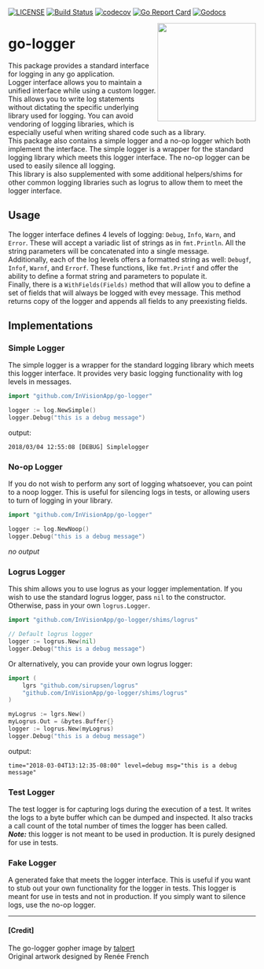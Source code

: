 [![LICENSE](https://img.shields.io/badge/license-MIT-orange.svg)](LICENSE)
[![Build Status](https://travis-ci.com/InVisionApp/go-logger.svg?token=KosA43m1X3ikri8JEukQ&branch=master)](https://travis-ci.com/InVisionApp/go-logger)
[![codecov](https://codecov.io/gh/InVisionApp/go-logger/branch/master/graph/badge.svg?token=hhqA1l88kx)](https://codecov.io/gh/InVisionApp/go-logger)
[![Go Report Card](https://goreportcard.com/badge/github.com/InVisionApp/go-logger)](https://goreportcard.com/report/github.com/InVisionApp/go-logger)
[![Godocs](https://img.shields.io/badge/golang-documentation-blue.svg)](https://godoc.org/github.com/InVisionApp/go-logger)



<img align="right" src="images/go-logger.svg" width="200">

# go-logger
This package provides a standard interface for logging in any go application.  
Logger interface allows you to maintain a unified interface while using a custom logger. This allows you to write log statements without dictating the specific underlying library used for logging. You can avoid vendoring of logging libraries, which is especially useful when writing shared code such as a library.  
This package also contains a simple logger and a no-op logger which both implement the interface. The simple logger is a wrapper for the standard logging library which meets this logger interface. The no-op logger can be used to easily silence all logging.  
This library is also supplemented with some additional helpers/shims for other common logging libraries such as logrus to allow them to meet the logger interface.

## Usage
The logger interface defines 4 levels of logging: `Debug`, `Info`, `Warn`, and `Error`. These will accept a variadic list of strings as in `fmt.Println`. All the string parameters will be concatenated into a single message.  
Additionally, each of the log levels offers a formatted string as well: `Debugf`, `Infof`, `Warnf`, and `Errorf`. These functions, like `fmt.Printf` and offer the ability to define a format string and parameters to populate it.  
Finally, there is a `WithFields(Fields)` method that will allow you to define a set of fields that will always be logged with evey message. This method returns copy of the logger and appends all fields to any preexisting fields.

## Implementations

### Simple Logger
The simple logger is a wrapper for the standard logging library which meets this logger interface. It provides very basic logging functionality with log levels in messages.

```go
import "github.com/InVisionApp/go-logger"

logger := log.NewSimple()
logger.Debug("this is a debug message")
```
output:
```
2018/03/04 12:55:08 [DEBUG] Simplelogger
```

### No-op Logger
If you do not wish to perform any sort of logging whatsoever, you can point to a noop logger. This is useful for silencing logs in tests, or allowing users to turn of logging in your library.

```go
import "github.com/InVisionApp/go-logger"

logger := log.NewNoop()
logger.Debug("this is a debug message")
```
_no output_

### Logrus Logger
This shim allows you to use logrus as your logger implementation. If you wish to use the standard logrus logger, pass `nil` to the constructor. Otherwise, pass in your own `logrus.Logger`.

```go
import "github.com/InVisionApp/go-logger/shims/logrus"

// Default logrus logger
logger := logrus.New(nil)
logger.Debug("this is a debug message")
```

Or alternatively, you can provide your own logrus logger:
```go
import (
	lgrs "github.com/sirupsen/logrus"
	"github.com/InVisionApp/go-logger/shims/logrus"
)

myLogrus := lgrs.New()
myLogrus.Out = &bytes.Buffer{} 
logger := logrus.New(myLogrus)
logger.Debug("this is a debug message")
```

output:
```
time="2018-03-04T13:12:35-08:00" level=debug msg="this is a debug message"
```

### Test Logger
The test logger is for capturing logs during the execution of a test. It writes the logs to a byte buffer which can be dumped and inspected. It also tracks a call count of the total number of times the logger has been called.  
**_Note:_** this logger is not meant to be used in production. It is purely designed for use in tests.

### Fake Logger
A generated fake that meets the logger interface. This is useful if you want to stub out your own functionality for the logger in tests. This logger is meant for use in tests and not in production. If you simply want to silence logs, use the no-op logger.

---

#### \[Credit\]
The go-logger gopher image by [talpert](https://github.com/talpert)  
Original artwork designed by Renée French
